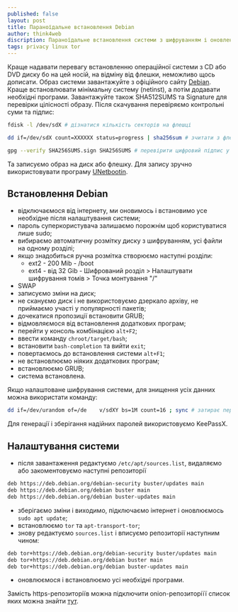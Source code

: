 ```yaml
---
published: false
layout: post
title: Параноїдальне встановлення Debian
author: think4web
discription: Параноїдальне встановлення системи з шифруванням і оновленням через Tor. 
tags: privacy linux tor 
---
```


Краще надавати перевагу встановленню операційної системи з CD або DVD диску бо на цей носій, на відміну від флешки, неможливо щось дописати. Образ системи завантажуйте з офіційного сайту [Debian](https://www.debian.org/download). Краще встановлювати мінімальну систему (netinst), а потім додавати необхідні програми. Завантажуйте також SHA512SUMS та Signature для перевірки цілісності образу. Після скачування перевіряємо контрольні суми та підпис:

```bash
fdisk -l /dev/sdX # дізнатися кількість секторів на флешці

dd if=/dev/sdX count=XXXXXX status=progress | sha256sum # зчитати з флешки потрібну кількість секторів і перевірити контрольну суму

gpg --verify SHA256SUMS.sign SHA256SUMS # перевірити цифровий підпис у контрольних сум
```

Та записуємо образ на диск або флешку. Для запису зручно використовувати програму [UNetbootin](https://unetbootin.github.io/).

## Встановлення Debian

- відключаємося від інтернету, ми оновимось і встановимо усе необхідне після налаштування системи;
- пароль суперкористувача залишаємо порожнім щоб користуватися лише sudo;
- вибираємо автоматичну розмітку диску з шифруванням, усі файли на одному розділі;
- якщо знадобиться ручна розмітка створюємо наступні розділи:
  - ext2 - 200 Mib - /boot
  - ext4 - від 32 Gib - Шифрований розділ > Налаштувати шифрування томів > Точка монтування "/" 
- SWAP
- записуємо зміни на диск;
- не скануємо диск і не використовуємо дзеркало архіву, не приймаємо участі у популярності пакетів;
- дочекатися пропозиції встановити GRUB;
- відмовляємося від встановлення додаткових програм;
- перейти у консоль комбінацією ```alt+F2```;
- ввести команду ```chroot/target/bash```;
- встановити ```bash-completion``` та вийти ```exit```;
- повертаємось до встановлення системи ```alt+F1```;
- не встановлюємо ніяких додаткових програм;
- встановлюємо GRUB;
- система встановлена.

Якщо налаштоване шифрування системи, для знищення усіх данних можна використати команду:
```bash
dd if=/dev/urandom of=/de    v/sdXY bs=1M count=16 ; sync # затирає перші 16MiB даних на диску
```

Для генерації і зберігання надійних паролей використовуємо KeePassX.

## Налаштування системи

- після завантаження редактуємо ```/etc/apt/sources.list```, видаляємо або закоментовуємо наступні репозиторії

```bash
deb https://deb.debian.org/debian-security buster/updates main
deb https://deb.debian.org/debian buster main
deb https://deb.debian.org/debian buster-updates main
```

- зберігаємо зміни і виходимо, підключаємо інтернет і оновлюємось ```sudo apt update```;
- встановлюємо ```tor``` та ```apt-transport-tor```;
- знову редактуємо ```sources.list``` і вписуємо репозиторії наступним чином:

```bash
deb tor+https://deb.debian.org/debian-security buster/updates main
deb tor+https://deb.debian.org/debian buster main
deb tor+https://deb.debian.org/debian buster-updates main
```
- оновлюємося і встановлюємо усі необхідні програми.

Замість https-репозиторіїв можна підключити onion-репозиторіїї список яких можна знайти [тут](https://onion.debian.org/).

